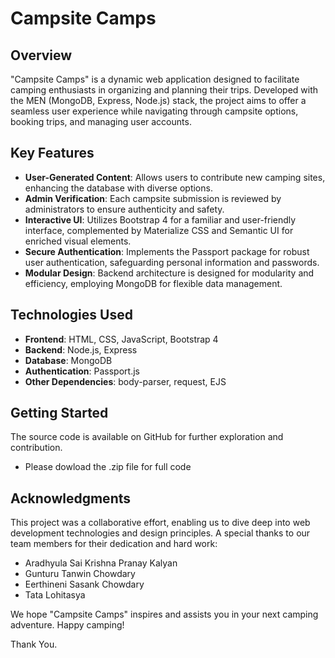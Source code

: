 # Campsite Camps

## Overview
"Campsite Camps" is a dynamic web application designed to facilitate camping enthusiasts in organizing and planning their trips. Developed with the MEN (MongoDB, Express, Node.js) stack, the project aims to offer a seamless user experience while navigating through campsite options, booking trips, and managing user accounts.

## Key Features
- **User-Generated Content**: Allows users to contribute new camping sites, enhancing the database with diverse options.
- **Admin Verification**: Each campsite submission is reviewed by administrators to ensure authenticity and safety.
- **Interactive UI**: Utilizes Bootstrap 4 for a familiar and user-friendly interface, complemented by Materialize CSS and Semantic UI for enriched visual elements.
- **Secure Authentication**: Implements the Passport package for robust user authentication, safeguarding personal information and passwords.
- **Modular Design**: Backend architecture is designed for modularity and efficiency, employing MongoDB for flexible data management.

## Technologies Used
- **Frontend**: HTML, CSS, JavaScript, Bootstrap 4
- **Backend**: Node.js, Express
- **Database**: MongoDB
- **Authentication**: Passport.js
- **Other Dependencies**: body-parser, request, EJS

## Getting Started
The source code is available on GitHub for further exploration and contribution.
- Please dowload the .zip file for full code 
## Acknowledgments
This project was a collaborative effort, enabling us to dive deep into web development technologies and design principles. A special thanks to our team members for their dedication and hard work:
- Aradhyula Sai Krishna Pranay Kalyan
- Gunturu Tanwin Chowdary
- Eerthineni Sasank Chowdary
- Tata Lohitasya

We hope "Campsite Camps" inspires and assists you in your next camping adventure. Happy camping!

Thank You.
